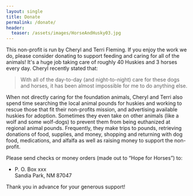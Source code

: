 ```yaml
---
layout: single
title: Donate
permalink: /donate/
header:
  teaser: /assets/images/HorseAndHusky03.jpg
---
```


This non-profit is run by Cheryl and Terri Fleming.  If you enjoy the work we do, please consider donating to support feeding and caring for all of the animals! It's a huge job taking care of roughly 40 Huskies and 3 horses every day.  Cheryl recently stated that:

>With all of the day-to-day (and night-to-night) care for these dogs and horses, it has been almost impossible for me to do anything else.

When not directly caring for the foundation animals, Cheryl and Terri also spend time searching the local animal pounds for huskies and working to rescue those that fit their non-profits mission, and advertising available huskies for adoption.  Sometimes they even take on other animals (like a wolf and some wolf-dogs) to prevent them from being euthanized at regional animal pounds. Frequently, they make trips to pounds, retrieving donations of food, supplies, and money, shopping and returning with dog food, medications, and alfalfa as well as raising money to support the non-profit. 

Please send checks or money orders (made out to &ldquo;Hope for Horses&rdquo;) to:
+ P. O. Box xxx<br>
  Sandia Park, NM 87047

Thank you in advance for your generous support!

